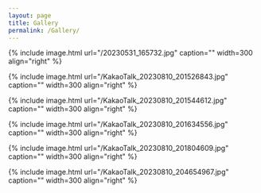 ```yaml
---
layout: page
title: Gallery
permalink: /Gallery/
---
```




{% include image.html url="/20230531_165732.jpg" caption="" width=300 align="right" %}

{% include image.html url="/KakaoTalk_20230810_201526843.jpg" caption="" width=300 align="right" %}

{% include image.html url="/KakaoTalk_20230810_201544612.jpg" caption="" width=300 align="right" %}

{% include image.html url="/KakaoTalk_20230810_201634556.jpg" caption="" width=300 align="right" %}

{% include image.html url="/KakaoTalk_20230810_201804609.jpg" caption="" width=300 align="right" %}

{% include image.html url="/KakaoTalk_20230810_204654967.jpg" caption="" width=300 align="right" %}

